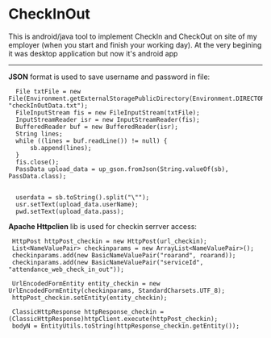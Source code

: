 # CheckInOut
This is android/java tool to implement CheckIn and CheckOut on site of my employer (when you start and finish your working day). At the very begining it was desktop application but now it's android app
___
**JSON** format is used to save username and password in file:
~~~
  File txtFile = new File(Environment.getExternalStoragePublicDirectory(Environment.DIRECTORY_DOWNLOADS), "checkInOutData.txt");
  FileInputStream fis = new FileInputStream(txtFile);
  InputStreamReader isr = new InputStreamReader(fis);
  BufferedReader buf = new BufferedReader(isr);
  String lines;
  while ((lines = buf.readLine()) != null) {
      sb.append(lines);
  }
  fis.close();
  PassData upload_data = up_gson.fromJson(String.valueOf(sb), PassData.class);


  userdata = sb.toString().split("\"");
  usr.setText(upload_data.userName);
  pwd.setText(upload_data.pass);
~~~

**Apache Httpclien** lib is used for checkin serrver access:
~~~
 HttpPost httpPost_checkin = new HttpPost(url_checkin);
 List<NameValuePair> checkinparams = new ArrayList<NameValuePair>();
 checkinparams.add(new BasicNameValuePair("roarand", roarand));
 checkinparams.add(new BasicNameValuePair("serviceId", "attendance_web_check_in_out"));

 UrlEncodedFormEntity entity_checkin = new UrlEncodedFormEntity(checkinparams, StandardCharsets.UTF_8);
 httpPost_checkin.setEntity(entity_checkin);

 ClassicHttpResponse httpResponse_checkin = (ClassicHttpResponse)httpClient.execute(httpPost_checkin);
 bodyN = EntityUtils.toString(httpResponse_checkin.getEntity());
~~~
